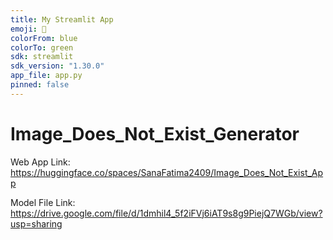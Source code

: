 ```yaml
---
title: My Streamlit App
emoji: 🚀
colorFrom: blue
colorTo: green
sdk: streamlit
sdk_version: "1.30.0"
app_file: app.py
pinned: false
---
```


# Image_Does_Not_Exist_Generator
Web App Link: https://huggingface.co/spaces/SanaFatima2409/Image_Does_Not_Exist_App

Model File Link: https://drive.google.com/file/d/1dmhil4_5f2iFVj6iAT9s8g9PiejQ7WGb/view?usp=sharing
